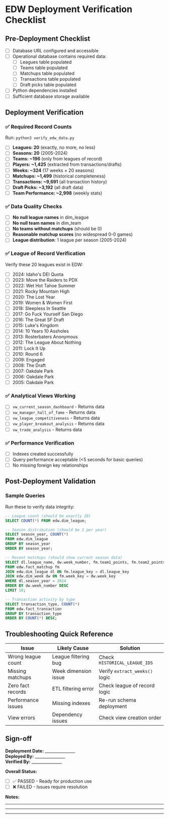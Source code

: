 # EDW Deployment Verification Checklist

## Pre-Deployment Checklist

- [ ] Database URL configured and accessible
- [ ] Operational database contains required data:
  - [ ] Leagues table populated
  - [ ] Teams table populated  
  - [ ] Matchups table populated
  - [ ] Transactions table populated
  - [ ] Draft picks table populated
- [ ] Python dependencies installed
- [ ] Sufficient database storage available

## Deployment Verification

### ✅ Required Record Counts
Run: `python3 verify_edw_data.py`

- [ ] **Leagues: 20** (exactly, no more, no less)
- [ ] **Seasons: 20** (2005-2024)
- [ ] **Teams: ~196** (only from leagues of record)
- [ ] **Players: ~1,425** (extracted from transactions/drafts)
- [ ] **Weeks: ~324** (17 weeks × 20 seasons)
- [ ] **Matchups: ~1,499** (historical completeness)
- [ ] **Transactions: ~9,691** (all transaction history)
- [ ] **Draft Picks: ~3,192** (all draft data)
- [ ] **Team Performance: ~2,998** (weekly stats)

### ✅ Data Quality Checks

- [ ] **No null league names** in dim_league
- [ ] **No null team names** in dim_team  
- [ ] **No teams without matchups** (should be 0)
- [ ] **Reasonable matchup scores** (no widespread 0-0 games)
- [ ] **League distribution**: 1 league per season (2005-2024)

### ✅ League of Record Verification

Verify these 20 leagues exist in EDW:
- [ ] 2024: Idaho's DEI Quota
- [ ] 2023: Move the Raiders to PDX
- [ ] 2022: Wet Hot Tahoe Summer
- [ ] 2021: Rocky Mountain High
- [ ] 2020: The Lost Year
- [ ] 2019: Women & Women First
- [ ] 2018: Sleepless In Seattle
- [ ] 2017: Go Fuck Yourself San Diego
- [ ] 2016: The Great SF Draft
- [ ] 2015: Luke's Kingdom
- [ ] 2014: 10 Years 10 Assholes
- [ ] 2013: Rosterbaters Anonymous
- [ ] 2012: The League About Nothing
- [ ] 2011: Lock It Up
- [ ] 2010: Round 6
- [ ] 2009: Engaged
- [ ] 2008: The Draft
- [ ] 2007: Oakdale Park
- [ ] 2006: Oakdale Park
- [ ] 2005: Oakdale Park

### ✅ Analytical Views Working

- [ ] `vw_current_season_dashboard` - Returns data
- [ ] `vw_manager_hall_of_fame` - Returns data
- [ ] `vw_league_competitiveness` - Returns data  
- [ ] `vw_player_breakout_analysis` - Returns data
- [ ] `vw_trade_analysis` - Returns data

### ✅ Performance Verification

- [ ] Indexes created successfully
- [ ] Query performance acceptable (<5 seconds for basic queries)
- [ ] No missing foreign key relationships

## Post-Deployment Validation

### Sample Queries
Run these to verify data integrity:

```sql
-- League count (should be exactly 20)
SELECT COUNT(*) FROM edw.dim_league;

-- Season distribution (should be 1 per year)
SELECT season_year, COUNT(*) 
FROM edw.dim_league 
GROUP BY season_year 
ORDER BY season_year;

-- Recent matchups (should show current season data)
SELECT dl.league_name, dw.week_number, fm.team1_points, fm.team2_points
FROM edw.fact_matchup fm
JOIN edw.dim_league dl ON fm.league_key = dl.league_key
JOIN edw.dim_week dw ON fm.week_key = dw.week_key
WHERE dl.season_year = 2024
ORDER BY dw.week_number DESC
LIMIT 10;

-- Transaction activity by type
SELECT transaction_type, COUNT(*) 
FROM edw.fact_transaction 
GROUP BY transaction_type 
ORDER BY COUNT(*) DESC;
```

## Troubleshooting Quick Reference

| Issue | Likely Cause | Solution |
|-------|--------------|----------|
| Wrong league count | League filtering bug | Check `HISTORICAL_LEAGUE_IDS` |
| Missing matchups | Week dimension issue | Verify `extract_weeks()` logic |
| Zero fact records | ETL filtering error | Check league of record logic |
| Performance issues | Missing indexes | Re-run schema deployment |
| View errors | Dependency issues | Check view creation order |

## Sign-off

**Deployment Date:** _______________  
**Deployed By:** _______________  
**Verified By:** _______________  

**Overall Status:** 
- [ ] ✅ PASSED - Ready for production use
- [ ] ❌ FAILED - Issues require resolution

**Notes:**
_________________________________  
_________________________________  
_________________________________ 